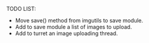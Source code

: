 TODO LIST:

- Move save() method from imgutils to save module.
- Add to save module a list of images to upload.
- Add to turret an image uploading thread.
